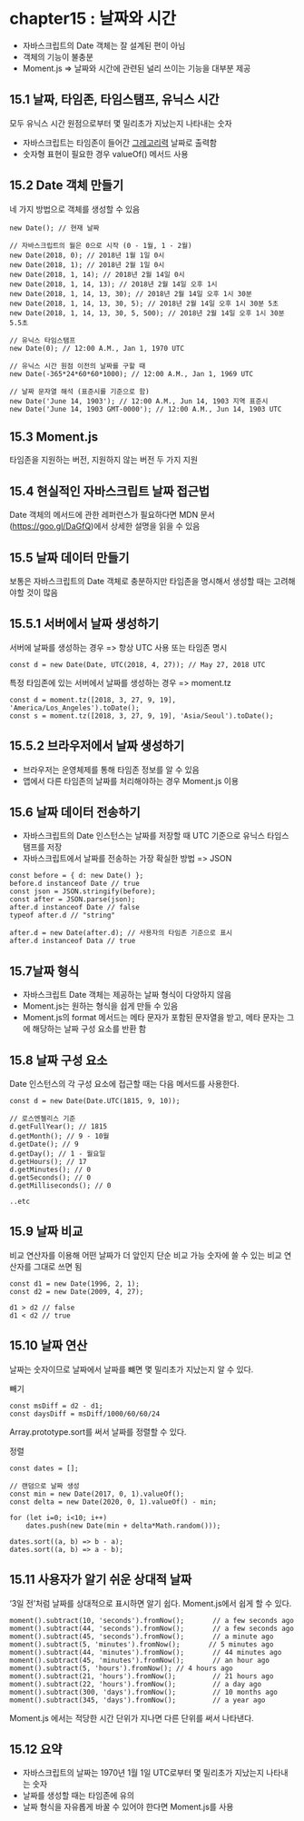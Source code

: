 # chapter15 : 날짜와 시간
* 자바스크립트의 Date 객체는 잘 설계된 편이 아님
* 객체의 기능이 불충분 
* Moment.js => 날짜와 시간에 관련된 널리 쓰이는 기능을 대부분 제공

## 15.1 날짜, 타임존, 타임스탬프, 유닉스 시간
모두 유닉스 시간 원점으로부터 몇 밀리초가 지났는지 나타내는 숫자 

* 자바스크립트는 타임존이 들어간 [그레고리력](https://goo.gl/yvkdko) 날짜로 출력함
* 숫자형 표현이 필요한 경우 valueOf() 메서드 사용


## 15.2 Date 객체 만들기
네 가지 방법으로 객체를 생성할 수 있음 
```
new Date(); // 현재 날짜
​
// 자바스크립트의 월은 0으로 시작 (0 - 1월, 1 - 2월)
new Date(2018, 0); // 2018년 1월 1일 0시
new Date(2018, 1); // 2018년 2월 1일 0시
new Date(2018, 1, 14); // 2018년 2월 14일 0시
new Date(2018, 1, 14, 13); // 2018년 2월 14일 오후 1시
new Date(2018, 1, 14, 13, 30); // 2018년 2월 14일 오후 1시 30분
new Date(2018, 1, 14, 13, 30, 5); // 2018년 2월 14일 오후 1시 30분 5초
new Date(2018, 1, 14, 13, 30, 5, 500); // 2018년 2월 14일 오후 1시 30분 5.5초 
​
// 유닉스 타임스탬프
new Date(0); // 12:00 A.M., Jan 1, 1970 UTC
​
// 유닉스 시간 원점 이전의 날짜를 구할 때
new Date(-365*24*60*60*1000); // 12:00 A.M., Jan 1, 1969 UTC
​
// 날짜 문자열 해석 (표준시를 기준으로 함)
new Date('June 14, 1903'); // 12:00 A.M., Jun 14, 1903 지역 표준시
new Date('June 14, 1903 GMT-0000'); // 12:00 A.M., Jun 14, 1903 UTC
```

## 15.3 Moment.js

타임존을 지원하는 버전, 지원하지 않는 버전 두 가지 지원

## 15.4 현실적인 자바스크립트 날짜 접근법
Date 객체의 메서드에 관한 레퍼런스가 필요하다면 MDN 문서(https://goo.gl/DaGfQ)에서 상세한 설명을 읽을 수 있음

## 15.5 날짜 데이터 만들기
보통은 자바스크립트의 Date 객체로 충분하지만 타임존을 명시해서 생성할 때는 고려해야할 것이 많음

## 15.5.1 서버에서 날짜 생성하기
서버에 날짜를 생성하는 경우 => 항상 UTC 사용 또는 타임존 명시
```
const d = new Date(Date, UTC(2018, 4, 27)); // May 27, 2018 UTC
```
특정 타임존에 있는 서버에서 날짜를 생성하는 경우 => moment.tz
```
const d = moment.tz([2018, 3, 27, 9, 19], 'America/Los_Angeles').toDate();
const s = moment.tz([2018, 3, 27, 9, 19], 'Asia/Seoul').toDate();
```

## 15.5.2 브라우저에서 날짜 생성하기
* 브라우저는 운영체제를 통해 타임존 정보를 알 수 있음
* 앱에서 다른 타임존의 날짜를 처리해야하는 경우 Moment.js 이용

## 15.6 날짜 데이터 전송하기
* 자바스크립트의 Date 인스턴스는 날짜를 저장할 때 UTC 기준으로 유닉스 타임스탬프를 저장
* 자바스크립트에서 날짜를 전송하는 가장 확실한 방법 => JSON
```
const before = { d: new Date() };
before.d instanceof Date // true
const json = JSON.stringify(before);
const after = JSON.parse(json);
after.d instanceof Date // false
typeof after.d // "string"
​
after.d = new Date(after.d); // 사용자의 타임존 기준으로 표시
after.d instanceof Data // true
```

## 15.7날짜 형식
* 자바스크립트 Date 객체는 제공하는 날짜 형식이 다양하지 않음 
* Moment.js는 원하는 형식을 쉽게 만들 수 있음
* Moment.js의 format 메서드는 메타 문자가 포함된 문자열을 받고, 메타 문자는 그에 해당하는 날짜 구성 요소를 반환 함


## 15.8 날짜 구성 요소
Date 인스턴스의 각 구성 요소에 접근할 때는 다음 메서드를 사용한다.
```
const d = new Date(Date.UTC(1815, 9, 10));
​
// 로스엔젤리스 기준
d.getFullYear(); // 1815
d.getMonth(); // 9 - 10월
d.getDate(); // 9
d.getDay(); // 1 - 월요일
d.getHours(); // 17
d.getMinutes(); // 0
d.getSeconds(); // 0
d.getMilliseconds(); // 0
​
..etc
```

## 15.9 날짜 비교
비교 연산자를 이용해 어떤 날짜가 더 앞인지 단순 비교 가능
숫자에 쓸 수 있는 비교 연산자를 그대로 쓰면 됨
```
const d1 = new Date(1996, 2, 1);
const d2 = new Date(2009, 4, 27);
​
d1 > d2 // false
d1 < d2 // true
```

## 15.10 날짜 연산
날짜는 숫자이므로 날짜에서 날짜를 뺴면 몇 밀리초가 지났는지 알 수 있다.

빼기
```
const msDiff = d2 - d1;
const daysDiff = msDiff/1000/60/60/24
```
Array.prototype.sort를 써서 날짜를 정렬할 수 있다.

정렬
```
const dates = [];
​
// 랜덤으로 날짜 생성
const min = new Date(2017, 0, 1).valueOf();
const delta = new Date(2020, 0, 1).valueOf() - min;
​
for (let i=0; i<10; i++)
    dates.push(new Date(min + delta*Math.random()));
    
dates.sort((a, b) => b - a);
dates.sort((a, b) => a - b);
```

## 15.11 사용자가 알기 쉬운 상대적 날짜
‘3일 전’처럼 날짜를 상대적으로 표시하면 알기 쉽다. Moment.js에서 쉽게 할 수 있다.
```
moment().subtract(10, 'seconds').fromNow();       // a few seconds ago
moment().subtract(44, 'seconds').fromNow();       // a few seconds ago
moment().subtract(45, 'seconds').fromNow();       // a minute ago
moment().subtract(5, 'minutes').fromNow();       // 5 minutes ago
moment().subtract(44, 'minutes').fromNow();       // 44 minutes ago
moment().subtract(45, 'minutes').fromNow();       // an hour ago
moment().subtract(5, 'hours').fromNow(); // 4 hours ago
moment().subtract(21, 'hours').fromNow();         // 21 hours ago
moment().subtract(22, 'hours').fromNow();         // a day ago
moment().subtract(300, 'days').fromNow();         // 10 months ago
moment().subtract(345, 'days').fromNow();         // a year ago
```
Moment.js 에서는 적당한 시간 단위가 지나면 다른 단위를 써서 나타낸다.

## 15.12 요약
 * 자바스크립트의 날짜는 1970년 1월 1일 UTC로부터 몇 밀리초가 지났는지 나타내는 숫자
 * 날짜를 생성할 때는 타임존에 유의
 * 날짜 형식을 자유롭게 바꿀 수 있어야 한다면 Moment.js를 사용